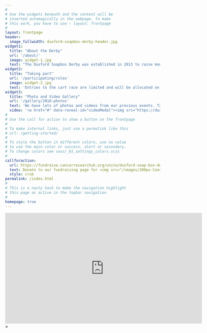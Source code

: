 ```yaml
---
#
# Use the widgets beneath and the content will be
# inserted automagically in the webpage. To make
# this work, you have to use › layout: frontpage
#
layout: frontpage
header:
  image_fullwidth: duxford-soapbox-derby-header.jpg
widget1:
  title: "About the Derby"
  url: '/about/'
  image: widget-1.jpg
  text: "The Duxford Soapbox Derby was established in 2013 to raise money for Cancer Research UK in memory of Phil Hill. It's a  wonderful chaotic dash around the village by would be grand prix stars racing in anything from a wheelbarrow to an old iron bath."
widget2:
  title: "Taking part"
  url: '/participating/rules'
  image: widget-2.jpg
  text: 'Entries to the cart race are limited and will be allocated on a first come, first served basis. Applications must be received by 31st August 2019.'
widget3:
  title: "Photo and Video Gallery"
  url: '/gallery/2018-photos'
  text: 'We have lots of photos and videos from our previous events. Take a look and see if you can get some inspiration for your own cart design!'
  video: '<a href="#" data-reveal-id="videoModal"><img src="https://duxfordsbd.github.io/SBD_web/images/widget-3.png"" width="302" height="200" alt=""/></a>'
#
# Use the call for action to show a button on the frontpage
#
# To make internal links, just use a permalink like this
# url: /getting-started/
#
# To style the button in different colors, use no value
# to use the main color or success, alert or secondary.
# To change colors see sass/_01_settings_colors.scss
#
callforaction:
  url: https://fundraise.cancerresearchuk.org/unite/duxford-soap-box-derby-2019?_ga=2.103161541.437085530.1552899240-1415119213.1551092232
  text: Donate to our fundraising page for <img src="/images/200px-Cancer_Research_uk.png"></img>  ›
  style: cruk
permalink: /index.html
#
# This is a nasty hack to make the navigation highlight
# this page as active in the topbar navigation
#
homepage: true
---
```

<div id="videoModal" class="reveal-modal large" data-reveal="">
  <div class="flex-video widescreen vimeo" style="display: block;">
    <iframe width="640" height="360" src="https://www.youtube.com/embed/Z8McY2qDswI" frameborder="0" allow="accelerometer; autoplay; encrypted-media; gyroscope; picture-in-picture" allowfullscreen></iframe>
  </div>
  <a class="close-reveal-modal">&#215;</a>
</div>
